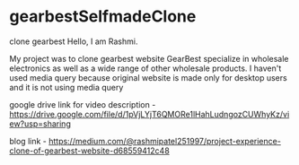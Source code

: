 # gearbestSelfmadeClone
clone gearbest
Hello,
I am Rashmi.

My project was to clone gearbest website
GearBest specialize in wholesale electronics as well as a wide range of other wholesale products.
I haven't used media query because original website is made only for desktop users and it is not using media query

google drive link for video description - https://drive.google.com/file/d/1pVjLYjT6QMORe1lHahLudngozCUWhyKz/view?usp=sharing

blog link - https://medium.com/@rashmipatel251997/project-experience-clone-of-gearbest-website-d68559412c48
